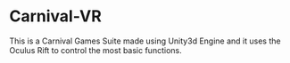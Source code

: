 # Carnival-VR
This is a Carnival Games Suite made using Unity3d Engine and it uses the Oculus Rift to control the most basic functions.
